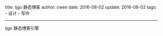 title: ljgo 静态博客
author: cwen
date: 2016-08-02
update: 2016-08-02
tags:
    - 设计
    - 写作

---

ljgo 静态博客引擎
<!--more-->
